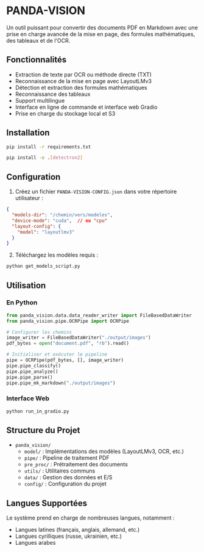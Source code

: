 # PANDA-VISION

Un outil puissant pour convertir des documents PDF en Markdown avec une prise en charge avancée de la mise en page, des formules mathématiques, des tableaux et de l'OCR.

## Fonctionnalités

- Extraction de texte par OCR ou méthode directe (TXT)
- Reconnaissance de la mise en page avec LayoutLMv3
- Détection et extraction des formules mathématiques 
- Reconnaissance des tableaux
- Support multilingue
- Interface en ligne de commande et interface web Gradio
- Prise en charge du stockage local et S3

## Installation

```bash
pip install -r requirements.txt

pip install -e .[detectron2]
```

## Configuration

1. Créez un fichier `PANDA-VISION-CONFIG.json` dans votre répertoire utilisateur :

```json
{
  "models-dir": "/chemin/vers/modeles",
  "device-mode": "cuda",  // ou "cpu"
  "layout-config": {
    "model": "layoutlmv3"
  }
}
```

2. Téléchargez les modèles requis :
```bash
python get_models_script.py
```

## Utilisation

### En Python

```python
from panda_vision.data.data_reader_writer import FileBasedDataWriter
from panda_vision.pipe.OCRPipe import OCRPipe

# Configurer les chemins
image_writer = FileBasedDataWriter("./output/images")
pdf_bytes = open("document.pdf", "rb").read()

# Initialiser et exécuter le pipeline
pipe = OCRPipe(pdf_bytes, [], image_writer)
pipe.pipe_classify()
pipe.pipe_analyze()
pipe.pipe_parse()
pipe.pipe_mk_markdown("./output/images")
```

### Interface Web

```bash
python run_in_gradio.py
```

## Structure du Projet

- `panda_vision/`
  - `model/` : Implémentations des modèles (LayoutLMv3, OCR, etc.)
  - `pipe/` : Pipeline de traitement PDF
  - `pre_proc/` : Prétraitement des documents
  - `utils/` : Utilitaires communs
  - `data/` : Gestion des données et E/S
  - `config/` : Configuration du projet

## Langues Supportées

Le système prend en charge de nombreuses langues, notamment :
- Langues latines (français, anglais, allemand, etc.)
- Langues cyrilliques (russe, ukrainien, etc.)
- Langues arabes
